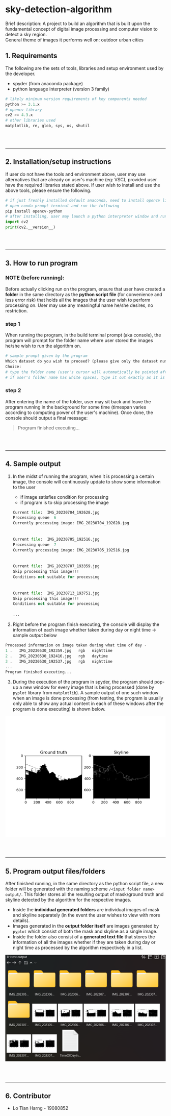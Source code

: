 # sky-detection-algorithm
Brief description: A project to build an algorithm that is built upon the fundamental concept of digital image processing and computer vision to detect a sky region. <br> General theme of images it performs well on: outdoor urban cities


## 1. Requirements
The following are the sets of tools, libraries and setup environment used by the developer.
- spyder (from anaconda package)
- python language interpreter (version 3 family)
```python
# likely minimum version requirements of key components needed
python >= 3.1.x
# opencv library
cv2 >= 4.3.x
# other libraries used
matplotlib, re, glob, sys, os, shutil
```

<br><br>

---
## 2. Installation/setup instructions
If user do not have the tools and environment above, user may use alternatives that are already on user's machine (eg: VSC), provided user have the required libraries stated above. If user wish to install and use the above tools, please ensure the following.
```python
# if just freshly installed default anaconda, need to install opencv library
# open conda prompt terminal and run the following
pip install opencv-python
# after installing, user may launch a python interpreter window and run the following to check it is already installed
import cv2
print(cv2.__version__)
```

<br><br>

---
## 3. How to run program
### **NOTE (before running)**: 
Before actually clicking run on the program, ensure that user have created a **folder** in the same directory as the **python script file** (for convenience and less error risk) that holds all the images that the user wish to perform processing on. User may use any meaningful name he/she desires, no restriction. 

### **step 1**
When running the program, in the build terminal prompt (aka console), the program will prompt for the folder name where user stored the images he/she wish to run the algorithm on.
```python
# sample prompt given by the program
Which dataset do you wish to proceed? (please give only the dataset number as ur input)
Choice: 
# type the folder name (user's cursor will automatically be pointed after the "Choice:" as it is asking for user's input)
# if user's folder name has white spaces, type it out exactly as it is
```
### **step 2**
After entering the name of the folder, user may sit back and leave the program running in the background for some time (timespan varies according to computing power of the user's machine). Once done, the console should output a final message:
>Program finished executing...

<br><br>

---
## 4. Sample output

1. In the midst of running the program, when it is processing a certain image, the console will continuously update to show some information to the user
    - if image satisfies condition for processing
    - if program is to skip processing the image
    ```python
    Current file:  IMG_20230704_192628.jpg
    Processing queue  6
    Currently processing image: IMG_20230704_192628.jpg 


    Current file:  IMG_20230705_192516.jpg
    Processing queue  7
    Currently processing image: IMG_20230705_192516.jpg 


    Current file:  IMG_20230707_193359.jpg
    Skip processing this image!!!
    Conditions not suitable for processing


    Current file:  IMG_20230713_193751.jpg
    Skip processing this image!!!
    Conditions not suitable for processing

    ...
    ```

2. Right before the program finish executing, the console will display the information of each image whether taken during day or night time -> sample output below
```python
Processed information on image taken during what time of day -
1 .   IMG_20230530_192359.jpg   rgb   nighttime
2 .   IMG_20230530_192416.jpg   rgb   daytime
3 .   IMG_20230530_192537.jpg   rgb   nighttime
...
Program finished executing...
```

3. During the execution of the program in spyder, the program should pop-up a new window for every image that is being processed (done by `pyplot` library from `matplotlib`). A sample output of one such window when an image is done processing (from testing, the program is usually only able to show any actual content in each of these windows after the program is done executing) is shown below.

<!-- ![Sample image on pyplot generated output](readme_info/sample_pyplot.png) -->

<p align=center>
    <img src="readme_info/sample_pyplot.png" alt="Sample image on pyplot generated output">
</p>



<br><br>

---
## 5. Program output files/folders
After finished running, in the same directory as the python script file, a new folder will be generated with the naming scheme `/<input folder name> output/`. This folder stores all the resulting output of mask/ground truth and skyline detected by the algorithm for the respective images. <br>
- Inside the **individual generated folders** are individual images of mask and skyline separately (in the event the user wishes to view with more details).<br>
- Images generated in the **output folder itself** are images generated by `pyplot` which consist of both the mask and skyline as a single image.<br>
- Inside the folder also consist of a **generated text file** that stores the information of all the images whether if they are taken during day or night time as processed by the algorithm respectively in a list.

<!-- ![Sample image on output folder generation](readme_info/output_folder_content.png) -->

<p align=center>
    <img src="readme_info/output_folder_content.png" alt="Sample image on output folder generation">
</p>

<br><br>

---
## 6. Contributor
- Lo Tian Harng - 19080852
